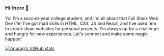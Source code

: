 ### Hi there 👋

Yo! I'm a second-year college student, and I'm all about that Full Stack Web Dev life! I've got mad skills in HTML, CSS, JS and React, and I've used 'em to create dope websites for personal projects. I'm always up for a challenge and hungry for new experiences. Let's connect and make some magic happen!

[![Anurag's GitHub stats](https://github-readme-stats.vercel.app/api?username=gowripreetham)](https://github.com/anuraghazra/github-readme-stats)
